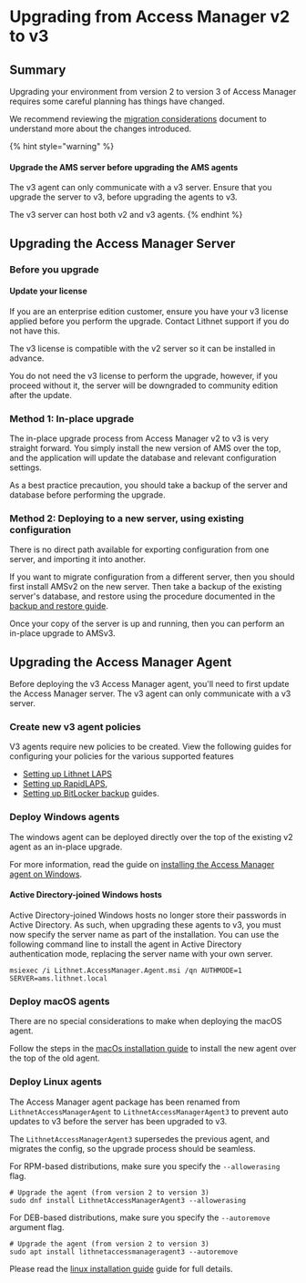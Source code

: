 # Upgrading from Access Manager v2 to v3

## Summary

Upgrading your environment from version 2 to version 3 of Access Manager requires some careful planning has things have changed.

We recommend reviewing the [migration considerations](migration-consideration-from-v2.md) document to understand more about the changes introduced.

{% hint style="warning" %}
#### Upgrade the AMS server before upgrading the AMS agents
The v3 agent can only communicate with a v3 server. Ensure that you upgrade the server to v3, before upgrading the agents to v3.

The v3 server can host both v2 and v3 agents.
{% endhint %}

## Upgrading the Access Manager Server

### Before you upgrade
#### Update your license
If you are an enterprise edition customer, ensure you have your v3 license applied before you perform the upgrade. Contact Lithnet support if you do not have this.

The v3 license is compatible with the v2 server so it can be installed in advance.

You do not need the v3 license to perform the upgrade, however, if you proceed without it, the server will be downgraded to community edition after the update.

### Method 1: In-place upgrade
The in-place upgrade process from Access Manager v2 to v3 is very straight forward. You simply install the new version of AMS over the top, and the application will update the database and relevant configuration settings.

As a best practice precaution, you should take a backup of the server and database before performing the upgrade.

### Method 2: Deploying to a new server, using existing configuration

There is no direct path available for exporting configuration from one server, and importing it into another. 

If you want to migrate configuration from a different server, then you should first install AMSv2 on the new server. Then take a backup of the existing server's database, and restore using the procedure documented in the [backup and restore guide](../help-and-support/advanced-help-topics/backup-and-restore.md).

Once your copy of the server is up and running, then you can perform an in-place upgrade to AMSv3.

## Upgrading the Access Manager Agent

Before deploying the v3 Access Manager agent, you'll need to first update the Access Manager server. The v3 agent can only communicate with a v3 server.

### Create new v3 agent policies
V3 agents require new policies to be created.
View the following guides for configuring your policies for the various supported features

* [Setting up Lithnet LAPS](../configuration/deploying-features/laps/setting-up-lithnet-laps.md)
* [Setting up RapidLAPS](../configuration/deploying-features/rapidlaps/setting-up-rapid-laps.md), 
* [Setting up BitLocker backup](../configuration/deploying-features/fve-backup/setting-up-bitlocker-ams.md) guides.

### Deploy Windows agents
The windows agent can be deployed directly over the top of the existing v2 agent as an in-place upgrade. 

For more information, read the guide on [installing the Access Manager agent on Windows](installing-the-access-manager-agent/installing-the-access-manager-agent-windows.md).

#### Active Directory-joined Windows hosts
Active Directory-joined Windows hosts no longer store their passwords in Active Directory. As such, when upgrading these agents to v3, you must now specify the server name as part of the installation. You can use the following command line to install the agent in Active Directory authentication mode, replacing the server name with your own server.

```
msiexec /i Lithnet.AccessManager.Agent.msi /qn AUTHMODE=1 SERVER=ams.lithnet.local 
```

### Deploy macOS agents
There are no special considerations to make when deploying the macOS agent. 

Follow the steps in the [macOs installation guide](installing-the-access-manager-agent/installing-the-access-manager-agent-macos.md) to install the new agent over the top of the old agent.

### Deploy Linux agents
The Access Manager agent package has been renamed from `LithnetAccessManagerAgent` to `LithnetAccessManagerAgent3` to prevent auto updates to v3 before the server has been upgraded to v3.

The `LithnetAccessManagerAgent3` supersedes the previous agent, and migrates the config, so the upgrade process should be seamless.

For RPM-based distributions, make sure you specify the `--allowerasing` flag.

```shell
# Upgrade the agent (from version 2 to version 3)
sudo dnf install LithnetAccessManagerAgent3 --allowerasing
```

For DEB-based distributions, make sure you specify the `--autoremove` argument flag.
```shell
# Upgrade the agent (from version 2 to version 3)
sudo apt install lithnetaccessmanageragent3 --autoremove
```

Please read the [linux installation guide](installing-the-access-manager-agent/installing-the-access-manager-agent-linux.md) guide for full details.
